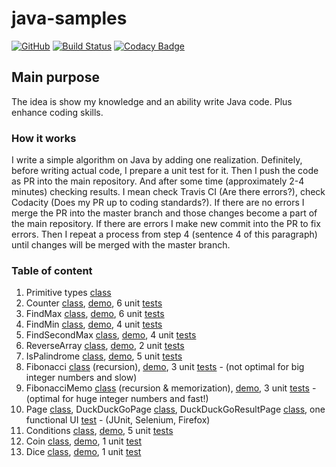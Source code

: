 # java-samples

[![GitHub](https://img.shields.io/github/license/mashape/apistatus.svg)](https://github.com/BurhanH/java-samples/blob/master/LICENSE)
[![Build Status](https://travis-ci.org/BurhanH/java-samples.svg?branch=master)](https://travis-ci.org/BurhanH/java-samples)
[![Codacy Badge](https://api.codacy.com/project/badge/Grade/26eacc4cb5384258afcbe79e7c943b6b)](https://www.codacy.com/app/BurhanH/java-samples?utm_source=github.com&amp;utm_medium=referral&amp;utm_content=BurhanH/java-samples&amp;utm_campaign=Badge_Grade)

## Main purpose

The idea is show my knowledge and an ability write Java code. Plus enhance coding skills.

### How it works

I write a simple algorithm on Java by adding one realization. Definitely, before writing actual code, I prepare a unit test for it. Then I push the code as PR into the main repository. And after some time (approximately 2-4 minutes) checking results. I mean check Travis CI (Are there errors?), check Codacity (Does my PR up to coding standards?). If there are no errors I merge the PR into the master branch and those changes become a part of the main repository. If there are errors I make new commit into the PR to fix errors. Then I repeat a process from step 4 (sentence 4 of this paragraph) until changes will be merged with the master branch.

### Table of content
1.  Primitive types [class](https://github.com/BurhanH/java-samples/blob/master/src/main/java/com/mycompany/codesamples/PrimitiveTypes.java)
2.  Counter [class](https://github.com/BurhanH/java-samples/blob/master/src/main/java/com/mycompany/codesamples/Counter.java), [demo](https://github.com/BurhanH/java-samples/blob/master/src/main/java/com/mycompany/codesamples/CounterDemo.java), 6 unit [tests](https://github.com/BurhanH/java-samples/blob/master/src/test/java/com/mycompany/codesamples/CounterTest.java)
3.  FindMax [class](https://github.com/BurhanH/java-samples/blob/master/src/main/java/com/mycompany/codesamples/FindMax.java), [demo](https://github.com/BurhanH/java-samples/blob/master/src/main/java/com/mycompany/codesamples/FindMaxDemo.java), 6 unit [tests](https://github.com/BurhanH/java-samples/blob/master/src/test/java/com/mycompany/codesamples/FindMaxTest.java)
4.  FindMin [class](https://github.com/BurhanH/java-samples/blob/master/src/main/java/com/mycompany/codesamples/FindMin.java), [demo](https://github.com/BurhanH/java-samples/blob/master/src/main/java/com/mycompany/codesamples/FindMinDemo.java), 4 unit [tests](https://github.com/BurhanH/java-samples/blob/master/src/test/java/com/mycompany/codesamples/FindMinTest.java)
5.  FindSecondMax [class](https://github.com/BurhanH/java-samples/blob/master/src/main/java/com/mycompany/codesamples/FindSecondMax.java), [demo](https://github.com/BurhanH/java-samples/blob/master/src/main/java/com/mycompany/codesamples/FindSecondMaxDemo.java), 4 unit [tests](https://github.com/BurhanH/java-samples/blob/master/src/test/java/com/mycompany/codesamples/FindSecondMaxTest.java)
6.  ReverseArray [class](https://github.com/BurhanH/java-samples/blob/master/src/main/java/com/mycompany/codesamples/ReverseArray.java), [demo](https://github.com/BurhanH/java-samples/blob/master/src/main/java/com/mycompany/codesamples/ReverseArrayDemo.java), 2 unit [tests](https://github.com/BurhanH/java-samples/blob/master/src/test/java/com/mycompany/codesamples/ReveseArrayTest.java)
7.  IsPalindrome [class](https://github.com/BurhanH/java-samples/blob/master/src/main/java/com/mycompany/codesamples/IsPalindrome.java), [demo](https://github.com/BurhanH/java-samples/blob/master/src/main/java/com/mycompany/codesamples/IsPalindromeDemo.java), 5 unit [tests](https://github.com/BurhanH/java-samples/blob/master/src/test/java/com/mycompany/codesamples/IsPalindromeTest.java)
8.  Fibonacci [class](https://github.com/BurhanH/java-samples/blob/master/src/main/java/com/mycompany/codesamples/Fibonacci.java) (recursion), [demo](https://github.com/BurhanH/java-samples/blob/master/src/main/java/com/mycompany/codesamples/FibonacciDemo.java), 3 unit [tests](https://github.com/BurhanH/java-samples/blob/master/src/test/java/com/mycompany/codesamples/FibonacciTest.java) - (not optimal for big integer numbers and slow)
9.  FibonacciMemo [class](https://github.com/BurhanH/java-samples/blob/master/src/main/java/com/mycompany/codesamples/FibonacciMemo.java) (recursion & memorization), [demo](https://github.com/BurhanH/java-samples/blob/master/src/main/java/com/mycompany/codesamples/FibonacciMemoDemo.java), 3 unit [tests](https://github.com/BurhanH/java-samples/blob/master/src/test/java/com/mycompany/codesamples/FibonacciMemoTest.java) - (optimal for huge integer numbers and fast!)
10. Page [class](https://github.com/BurhanH/java-samples/blob/master/src/main/java/com/mycompany/codesamples/Page.java), DuckDuckGoPage [class](https://github.com/BurhanH/java-samples/blob/master/src/main/java/com/mycompany/codesamples/DuckDuckGoPage.java), DuckDuckGoResultPage [class](https://github.com/BurhanH/java-samples/blob/master/src/main/java/com/mycompany/codesamples/DuckDuckGoResultPage.java), one functional UI [test](https://github.com/BurhanH/java-samples/blob/master/src/test/java/com/mycompany/codesamples/DuckDuckGoTest.java) - (JUnit, Selenium, Firefox)
11. Conditions [class](https://github.com/BurhanH/java-samples/blob/master/src/main/java/com/mycompany/codesamples/AgeCategory.java), [demo](https://github.com/BurhanH/java-samples/blob/master/src/main/java/com/mycompany/codesamples/AgeCategoryDemo.java), 5 unit [tests](https://github.com/BurhanH/java-samples/blob/master/src/test/java/com/mycompany/codesamples/AgeCategoryTest.java)
12. Coin [class](https://github.com/BurhanH/java-samples/blob/master/src/main/java/com/mycompany/codesamples/Coin.java), [demo](https://github.com/BurhanH/java-samples/blob/master/src/main/java/com/mycompany/codesamples/CoinDemo.java), 1 unit [test](https://github.com/BurhanH/java-samples/blob/master/src/test/java/com/mycompany/codesamples/CoinTest.java)
13. Dice [class](https://github.com/BurhanH/java-samples/blob/master/src/main/java/com/mycompany/codesamples/Dice.java), [demo](https://github.com/BurhanH/java-samples/blob/master/src/main/java/com/mycompany/codesamples/DiceDemo.java), 1 unit [test](https://github.com/BurhanH/java-samples/blob/master/src/test/java/com/mycompany/codesamples/DiceTest.java)
